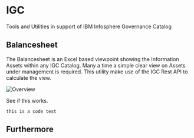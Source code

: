 # IGC
Tools and Utilities in support of IBM Infosphere Governance Catalog

## Balancesheet
The Balancesheet is an Excel based viewpoint showing the Information Assets within any IGC Catalog.  Many a time a simple clear view on Assets under management is required.  This utility make use of the IGC Rest API to calculate the view.

![Overview](igc/wiki-images/BalanceSheet.png "test")

See if this works.
```
this is a code test
```
## Furthermore
